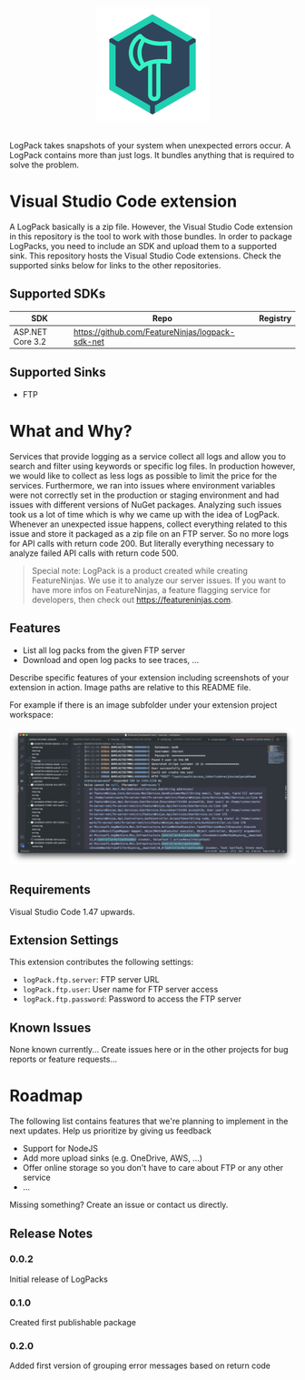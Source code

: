 <div align="center">
  <a href="https://github.com/FeatureNinjas/logpack-vscode">
    <img width="200" height="200" src="images/logpack-logo-200.png  ">
  </a>
  <br><br>
</div>

LogPack takes snapshots of your system when unexpected errors occur. A LogPack contains more than just logs. It bundles anything that is required to solve the problem.

# Visual Studio Code extension

A LogPack basically is a zip file. However, the Visual Studio Code extension in this repository is the tool to work with those bundles. In order to package LogPacks, you need to include an SDK and upload them to a supported sink. This repository hosts the Visual Studio Code extensions. Check the supported sinks below for links to the other repositories.

## Supported SDKs

| SDK | Repo | Registry |
| - | - | - |
| ASP.NET Core 3.2 | https://github.com/FeatureNinjas/logpack-sdk-net | |

## Supported Sinks

- FTP

# What and Why?

Services that provide logging as a service collect all logs and allow you to search and filter using keywords or specific log files. In production however, we would like to collect as less logs as possible to limit the price for the services. Furthermore, we ran into issues where environment variables were not correctly set in the production or staging environment and had issues with different versions of NuGet packages. Analyzing such issues took us a lot of time which is why we came up with the idea of LogPack. Whenever an unexpected issue happens, collect everything related to this issue and store it packaged as a zip file on an FTP server. So no more logs for API calls with return code 200. But literally everything necessary to analyze failed API calls with return code 500.

> Special note: LogPack is a product created while creating FeatureNinjas. We use it to analyze our server issues. If you want to have more infos on FeatureNinjas, a feature flagging service for developers, then check out https://featureninjas.com.

## Features

- List all log packs from the given FTP server
- Download and open log packs to see traces, ...

Describe specific features of your extension including screenshots of your extension in action. Image paths are relative to this README file.

For example if there is an image subfolder under your extension project workspace:

![LogPack Explorer](images/LogPack%20Explorer.png?raw=true)

## Requirements

Visual Studio Code 1.47 upwards.

## Extension Settings

This extension contributes the following settings:

* `logPack.ftp.server`: FTP server URL
* `logPack.ftp.user`: User name for FTP server access
* `logPack.ftp.password`: Password to access the FTP server

## Known Issues

None known currently... Create issues here or in the other projects for bug reports or feature requests...

# Roadmap

The following list contains features that we're planning to implement in the next updates. Help us prioritize by giving us feedback

- Support for NodeJS
- Add more upload sinks (e.g. OneDrive, AWS, ...)
- Offer online storage so you don't have to care about FTP or any other service 
- ...

Missing something? Create an issue or contact us directly.

## Release Notes

### 0.0.2

Initial release of LogPacks

### 0.1.0

Created first publishable package

### 0.2.0

Added first version of grouping error messages based on return code
